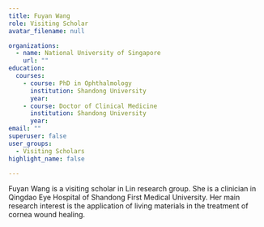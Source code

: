```yaml
---
title: Fuyan Wang
role: Visiting Scholar
avatar_filename: null

organizations:
  - name: National University of Singapore
    url: ""
education:
  courses:
    - course: PhD in Ophthalmology
      institution: Shandong University
      year: 
    - course: Doctor of Clinical Medicine
      institution: Shandong University
      year: 
email: ""      
superuser: false
user_groups:
  - Visiting Scholars
highlight_name: false

---
```

Fuyan Wang is a visiting scholar in Lin research group. She is a clinician in Qingdao Eye Hospital of Shandong First Medical University. Her main research interest is the application of living materials in the treatment of cornea wound healing.
